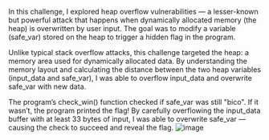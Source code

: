 In this challenge, I explored heap overflow vulnerabilities — a lesser-known but powerful attack that happens when dynamically allocated memory (the heap) is overwritten by user input. The goal was to modify a variable (safe_var) stored on the heap to trigger a hidden flag in the program.

Unlike typical stack overflow attacks, this challenge targeted the heap: a memory area used for dynamically allocated data. By understanding the memory layout and calculating the distance between the two heap variables (input_data and safe_var), I was able to overflow input_data and overwrite safe_var with new data.

The program’s check_win() function checked if safe_var was still "bico". If it wasn’t, the program printed the flag! By carefully overflowing the input_data buffer with at least 33 bytes of input, I was able to overwrite safe_var — causing the check to succeed and reveal the flag.
![image](https://github.com/user-attachments/assets/b5cffd56-d9c0-472f-a08c-e9856fcf6887)
